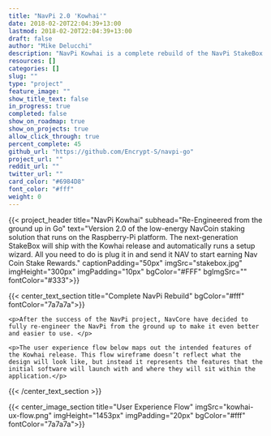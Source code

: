 ```yaml
---
title: "NavPi 2.0 'Kowhai'"
date: 2018-02-20T22:04:39+13:00
lastmod: 2018-02-20T22:04:39+13:00
draft: false
author: "Mike Delucchi"
description: "NavPi Kowhai is a complete rebuild of the NavPi StakeBox software with improved performance, security and usability."
resources: []
categories: []
slug: ""
type: "project"
feature_image: ""
show_title_text: false
in_progress: true
completed: false
show_on_roadmap: true
show_on_projects: true
allow_click_through: true
percent_complete: 45
github_url: "https://github.com/Encrypt-S/navpi-go"
project_url: ""
reddit_url: ""
twitter_url: ""
card_color: "#6984D8"
font_color: "#fff"
weight: 0
---
```


{{< project_header
    title="NavPi Kowhai"
    subhead="Re-Engineered from the ground up in Go"
    text="Version 2.0 of the low-energy NavCoin staking solution that runs on the Raspberry-Pi platform. The next-generation StakeBox will ship with the Kowhai release and automatically runs a setup wizard. All you need to do is plug it in and send it NAV to start earning Nav Coin Stake Rewards."
    captionPadding="50px"
    imgSrc="stakebox.jpg"
    imgHeight="300px"
    imgPadding="10px"
    bgColor="#FFF"
    bgImgSrc=""
    fontColor="#333">}}

{{< center_text_section
    title="Complete NavPi Rebuild"
    bgColor="#fff"
    fontColor="7a7a7a">}}

    <p>After the success of the NavPi project, NavCore have decided to fully re-engineer the NavPi from the ground up to make it even better and easier to use. </p>

    <p>The user experience flow below maps out the intended features of the Kowhai release. This flow wireframe doesn’t reflect what the design will look like, but instead it represents the features that the initial software will launch with and where they will sit within the application.</p>

{{< /center_text_section >}}

{{< center_image_section
    title="User Experience Flow"
    imgSrc="kowhai-ux-flow.png"
    imgHeight="1453px"
    imgPadding="20px"
    bgColor="#fff"
    fontColor="7a7a7a">}}


